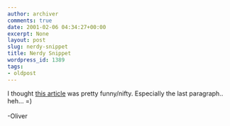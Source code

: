 ```yaml
---
author: archiver
comments: true
date: 2001-02-06 04:34:27+00:00
excerpt: None
layout: post
slug: nerdy-snippet
title: Nerdy Snippet
wordpress_id: 1389
tags:
- oldpost
---
```


I thought <a href=http://www.theregister.co.uk/content/50/16640.html target=_blank>this article</a> was pretty funny/nifty. Especially the last paragraph.. heh... =)<br /><br />-Oliver